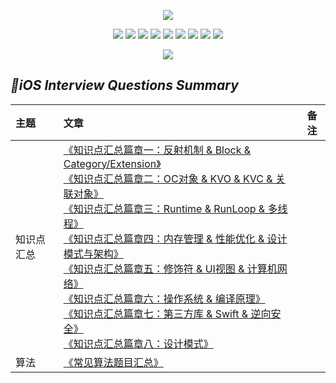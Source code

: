 <p align='center'>
<img src='https://upload-images.jianshu.io/upload_images/4164292-82258dd364894942.png?imageMogr2/auto-orient/strip%7CimageView2/2/w/1240'>
</p>

<p align='center'>
<img src="https://img.shields.io/badge/platform-iOS-ff69b4.svg">
<img src="https://img.shields.io/badge/language-Objective--C-orange.svg">
<img src="https://img.shields.io/badge/language-python-yellowgreen.svg">
<img src="https://img.shields.io/badge/language-shell-green.svg">
<img src="https://img.shields.io/badge/language-JavaScript-yellow.svg">
<img src="https://img.shields.io/badge/language-Java-yellow.svg">
<img src="https://img.shields.io/badge/language-PHP-yellow.svg">
<img src="https://img.shields.io/badge/language-C-yellow.svg">
<img src="https://img.shields.io/badge/language-C++-yellow.svg">
<!--<img src="https://img.shields.io/badge/blog-https://baohenglin.github.io-blue.svg">-->

</p>

<p align='center'>
<a href="https://baohenglin.github.io"><img src="https://img.shields.io/badge/blog-https://baohenglin.github.io-blue.svg"></a>
<!--<a href="https://juejin.im/user/57638ad8207703006b06e3ef"><img src="https://img.shields.io/badge/%E6%8E%98%E9%87%91-@bestswifter-fd6f32.svg?style=flat&colorA=1970fe"></a>
<a href="https://www.zhihu.com/people/bestswifter/activities"><img src="https://img.shields.io/badge/%E7%9F%A5%E4%B9%8E-@bestswifter-50E3C2.svg?style=flat&colorA=0083ea"></a>-->
<i<!--mg src="https://img.shields.io/badge/PR-welcome%20!-brightgreen.svg?colorA=a0cd34-->">
</p>

## *📖iOS Interview Questions Summary*
|主题|文章|备注|
|:---|:--|:---:
知识点汇总|[《知识点汇总篇章一：反射机制 & Block & Category/Extension》](https://github.com/baohenglin/iOS-Interview-Question/blob/master/Article/iOSInterviewQuestionsSummary.md)<br>[《知识点汇总篇章二：OC对象 & KVO & KVC & 关联对象》](https://github.com/baohenglin/iOS-Interview-Question/blob/master/Article/iOSInterviewQuestionsSummaryTwo.md)<br>[《知识点汇总篇章三：Runtime & RunLoop & 多线程》](https://github.com/baohenglin/iOS-Interview-Question/blob/master/Article/iOSInterviewQuestionsSummaryThree.md)<br>[《知识点汇总篇章四：内存管理 & 性能优化 & 设计模式与架构》](https://github.com/baohenglin/iOS-Interview-Question/blob/master/Article/iOSInterviewQuestionsSummaryFour.md)<br>[《知识点汇总篇章五：修饰符 & UI视图 & 计算机网络》](https://github.com/baohenglin/iOS-Interview-Question/blob/master/Article/iOSInterviewQuestionsSummaryFifth.md)<br>[《知识点汇总篇章六：操作系统 & 编译原理》](https://github.com/baohenglin/iOS-Interview-Question/blob/master/Article/iOSInterviewQuestionsSummarySix.md)<br>[《知识点汇总篇章七：第三方库 & Swift & 逆向安全》](https://github.com/baohenglin/iOS-Interview-Question/blob/master/Article/iOSInterviewQuestionsSummarySeven.md)<br>[《知识点汇总篇章八：设计模式》](https://github.com/baohenglin/iOS-Interview-Question/blob/master/Article/iOSInterviewQuestionSummaryEight.md)<br>|
算法|[《常见算法题目汇总》](https://github.com/baohenglin/iOS-Interview-Question/blob/master/Article/%E5%B8%B8%E8%A7%81%E7%AE%97%E6%B3%95%E9%A2%98%E7%9B%AE.md)<br>|
